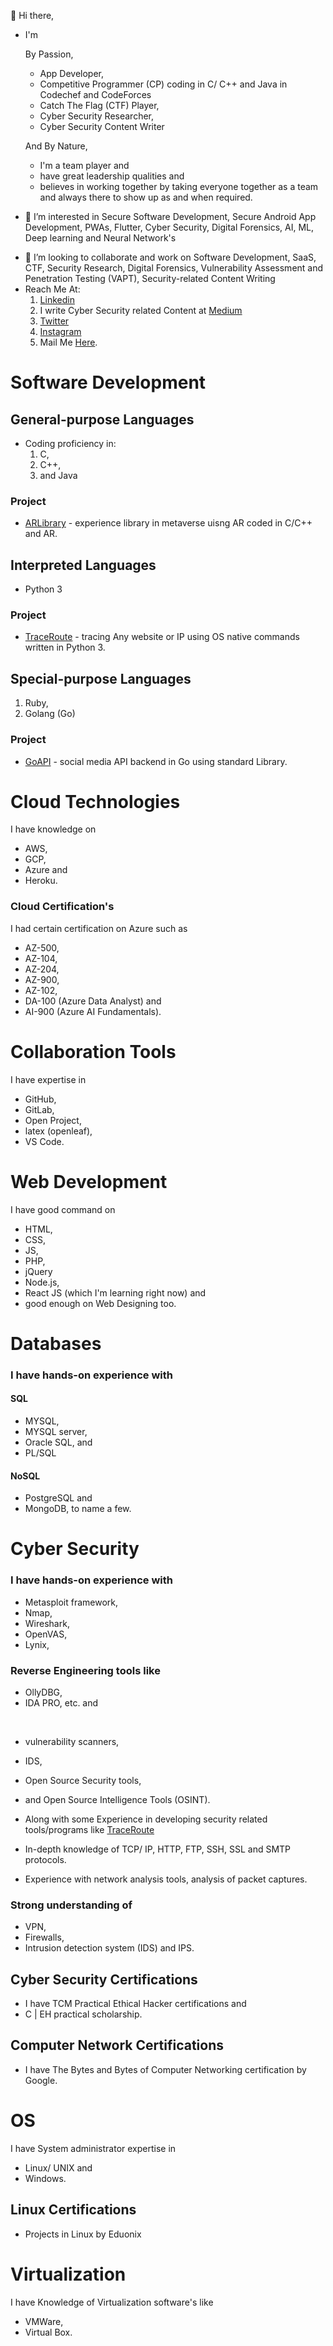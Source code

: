 👋 Hi there, 
- I'm 

     By Passion,
     - App Developer, 
     - Competitive Programmer (CP) coding in C/ C++ and Java in Codechef and CodeForces
     - Catch The Flag (CTF) Player, 
     - Cyber Security Researcher, 
     - Cyber Security Content Writer 
      
     And By Nature, 
     - I'm a team player and 
     - have great leadership qualities and 
     - believes in working together by taking everyone together as a team and always there to show up as and when required.

- 👀 I’m interested in Secure Software Development, Secure Android App Development, PWAs, Flutter,  Cyber Security, Digital Forensics, AI, ML, Deep learning and Neural Network's
<!-- -🌱 I’m currently learning Vulnerability Assessment and Penetration Testing (VAPT) <!-- , AI, ML, Deep learning and Neural Network's -->
- 💞️ I’m looking to collaborate and work on Software Development, SaaS, CTF, Security Research, Digital Forensics, Vulnerability Assessment and Penetration Testing (VAPT), Security-related Content Writing <!-- , AI, ML, Deep learning and Neural Network's --> 
- Reach Me At: 
     1. [Linkedin](https://linkedin.com/in/AliasgarSabunwala)
     3. I write Cyber Security related Content at [Medium](https://aliasgarsabunwala.medium.com/)
     4. [Twitter](https://twitter.com/AliasgarSabun)
     5. [Instagram](https://instagram.com/aliasgarsabunwala)
     6. Mail Me [Here](aliasgarabidsabunwala@gmail.com).

# Software Development
## General-purpose Languages
- Coding proficiency in:
   1. C, 
   2. C++, 
   3. and Java 

### Project
- [ARLibrary](https://github.com/AliasgarSabunwala/ARLibrary) - experience library in metaverse uisng AR coded in C/C++ and AR.

## Interpreted Languages 
- Python 3

### Project
- [TraceRoute](https://github.com/AliasgarSabunwala/TraceRoute) - tracing Any website or IP using OS native commands written in Python 3.

## Special-purpose Languages 
1. Ruby, 
2. Golang (Go)

### Project
- [GoAPI](https://github.com/AliasgarSabunwala/GoAPI) - social media API backend in Go using standard Library.

# Cloud Technologies 
I have knowledge on 
- AWS, 
- GCP, 
- Azure and 
- Heroku. 

### Cloud Certification's
I had certain certification on Azure such as 
- AZ-500, 
- AZ-104, 
- AZ-204, 
- AZ-900, 
- AZ-102, 
- DA-100 (Azure Data Analyst) and 
- AI-900 (Azure AI Fundamentals).

# Collaboration Tools 
I have expertise in 
- GitHub, 
- GitLab,
- Open Project,
- latex (openleaf), 
- VS Code.

# Web Development
I have good command on 
- HTML, 
- CSS,
- JS, 
- PHP, 
- jQuery
- Node.js, 
- React JS (which I'm learning right now) 
and
- good enough on Web Designing too.

# Databases 
### I have hands-on experience with 
#### SQL
- MYSQL, 
- MYSQL server, 
- Oracle SQL, and 
- PL/SQL  

#### NoSQL 
- PostgreSQL and 
- MongoDB, to name a few. 

# Cyber Security
### I have hands-on experience with 
- Metasploit framework, 
- Nmap, 
- Wireshark, 
- OpenVAS, 
- Lynix, 

### Reverse Engineering tools like 
- OllyDBG, 
- IDA PRO, etc.
and
</br>

- vulnerability scanners, 
- IDS,
- Open Source Security tools,
- and Open Source Intelligence Tools (OSINT). 

- Along with some Experience in developing security related tools/programs like [TraceRoute](https://github.com/AliasgarSabunwala/TraceRoute)
- In-depth knowledge of TCP/ IP, HTTP, FTP, SSH, SSL and SMTP protocols.
- Experience with network analysis tools, analysis of packet captures.

### Strong understanding of 
- VPN, 
- Firewalls, 
- Intrusion detection system (IDS) and IPS. 

## Cyber Security Certifications
- I have TCM Practical Ethical Hacker certifications and 
- C | EH practical scholarship. 

## Computer Network Certifications
- I have The Bytes and Bytes of Computer Networking certification by Google. 

# OS
I have System administrator expertise in 
- Linux/ UNIX and 
- Windows.

## Linux Certifications
- Projects in Linux by Eduonix

# Virtualization
I have Knowledge of  Virtualization software's like 
- VMWare, 
- Virtual Box.

